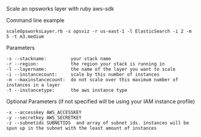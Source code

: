 Scale an opsworks layer with ruby aws-sdk


Command line example

```
scaleOpsworksLayer.rb -s opsviz -r us-east-1 -l ElasticSearch -i 2 -m 5 -t m3.medium
```

Parameters

```
-s --stackname:         your stack name
-r --region:            the region your stack is running in
-l --layername:         the name of the layer you want to scale
-i --instancecount:     scale by this number of instances
-m --maxinstancecount:  do not scale over this maximum number of instances in a layer
-t --instancetype:      the aws instance type
```

Optional Parameters (if not specified will be using your IAM instance profile)

```
-x --accesskey AWS_ACCESSKEY
-y --secretkey AWS_SECRETKEY
-z --subnetids SUBNETIDS  and array of subnet ids. instances will be spun up in the subnet with the least amount of instances
```
